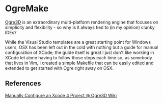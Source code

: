 # OgreMake

[Ogre3D](http://www.ogre3d.org/) is an extraordinary multi-platform rendering engine that focuses on simplicity and flexibility - so why is it always tied to (in my opinion) clunky IDEs?

While the Visual Studio templates are a great starting point for Windows users, OSX has been left out in the cold with nothing but a guide for manual configuration of XCode; the guide itself is great I just don't like working in XCode let alone having to follow those steps each time so, as somebody that lives in Vim, I created a simple Makefile that can be easily edited and extended to get started with Ogre right away on OSX.



## References
[Manually Configure an Xcode 4 Project @ Ogre3D Wiki](http://www.ogre3d.org/tikiwiki/tiki-index.php?page=Manually+configure+an+Xcode+4+project)
